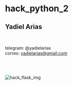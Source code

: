 # hack_python_2

## Yadiel Arias
<br/>

telegram: @yadielarias
<br/>
correo: yadielarias@gmail.com

<br/>
<br/>

![hack_flask_img](https://github.com/user-attachments/assets/f8f4c52f-64d3-4304-8bcc-95169de62c0b)

